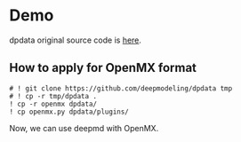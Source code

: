 # Demo

dpdata original source code is [here](https://github.com/deepmodeling/dpdata/tree/master).

## How to apply for OpenMX format
```
# ! git clone https://github.com/deepmodeling/dpdata tmp
# ! cp -r tmp/dpdata .
! cp -r openmx dpdata/
! cp openmx.py dpdata/plugins/
```
Now, we can use deepmd with OpenMX.